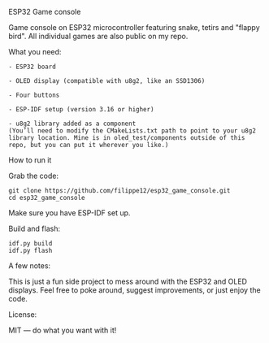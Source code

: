 ESP32 Game console

Game console on ESP32 microcontroller featuring snake, tetirs and "flappy bird". All individual games are also public on my repo.


What you need:

    - ESP32 board

    - OLED display (compatible with u8g2, like an SSD1306)

    - Four buttons

    - ESP-IDF setup (version 3.16 or higher)

    - u8g2 library added as a component
    (You’ll need to modify the CMakeLists.txt path to point to your u8g2 library location. Mine is in oled_test/components outside of this repo, but you can put it wherever you like.)


How to run it

Grab the code:

    git clone https://github.com/filippe12/esp32_game_console.git
    cd esp32_game_console

Make sure you have ESP-IDF set up.

Build and flash:

    idf.py build
    idf.py flash


A few notes:

This is just a fun side project to mess around with the ESP32 and OLED displays. Feel free to poke around, suggest improvements, or just enjoy the code.


License:

MIT — do what you want with it!